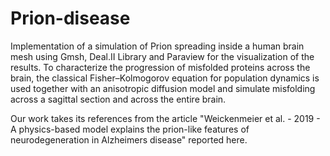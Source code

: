 # Prion-disease
Implementation of a simulation of Prion spreading inside a human brain mesh using Gmsh, Deal.II Library and Paraview for the visualization of the results. To characterize the progression of misfolded proteins across the brain, the classical Fisher–Kolmogorov equation for population dynamics is used together with an anisotropic diffusion model and simulate misfolding across a sagittal section and across the entire brain.

Our work takes its references from the article "Weickenmeier et al. - 2019 - A physics-based model explains the prion-like features of neurodegeneration in Alzheimers disease" reported here.
